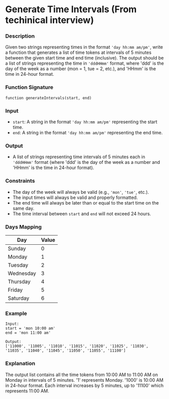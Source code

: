 # Generate Time Intervals (From techinical interview)
<!-- Note: D***D*** | 20241112 -->

### Description
Given two strings representing times in the format `'day hh:mm am/pm'`, write a function that generates a list of time tokens at intervals of 5 minutes between the given start time and end time (inclusive). The output should be a list of strings representing the time in `'dddHHmm'` format, where 'ddd' is the day of the week as a number (mon = 1, tue = 2, etc.), and 'HHmm' is the time in 24-hour format.

### Function Signature
```
function generateIntervals(start, end)
```
### Input
- `start`: A string in the format `'day hh:mm am/pm'` representing the start time.
- `end`: A string in the format `'day hh:mm am/pm'` representing the end time.

### Output
- A list of strings representing time intervals of 5 minutes each in `'dddHHmm'` format (where 'ddd' is the day of the week as a number and 'HHmm' is the time in 24-hour format).

### Constraints
- The day of the week will always be valid (e.g., `'mon'`, `'tue'`, etc.).
- The input times will always be valid and properly formatted.
- The end time will always be later than or equal to the start time on the same day.
- The time interval between `start` and `end` will not exceed 24 hours.

### Days Mapping
| Day        | Value |
|------------|-------|
| Sunday     | 0     |
| Monday     | 1     |
| Tuesday    | 2     |
| Wednesday  | 3     |
| Thursday   | 4     |
| Friday     | 5     |
| Saturday   | 6     |

### Example
```
Input:
start = 'mon 10:00 am'
end = 'mon 11:00 am'

Output:
['11000', '11005', '11010', '11015', '11020', '11025', '11030', '11035', '11040', '11045', '11050', '11055', '11100']
```

### Explanation
The output list contains all the time tokens from 10:00 AM to 11:00 AM on Monday in intervals of 5 minutes.
'1' represents Monday.
'1000' is 10:00 AM in 24-hour format.
Each interval increases by 5 minutes, up to '11100' which represents 11:00 AM.
